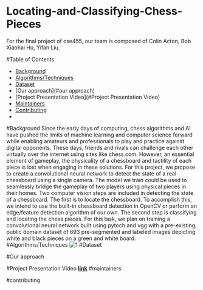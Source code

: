 # Locating-and-Classifying-Chess-Pieces
For the final project of cse455, our team is composed of Colin Acton, Bob Xiaohai Hu, Yifan Liu.

#Table of Contents

- [Background](#background)
- [Algorithms/Techniques](#Algorithms/Techniques)
- [Dataset](#dataset)
- [Our approach](#our approach)
- [Project Presentation Video](#Project Presentation Video)
- [Maintainers](#maintainers)
- [Contributing](#contributing)
- 
#Background
	Since the early days of computing, chess algorithms and AI have pushed the limits of machine learning and computer science forward while enabling amateurs and professionals to play and practice against digital opponents. These days, friends and rivals can challenge each other virtually over the internet using sites like chess.com. However, an essential element of gameplay, the physicality of a chessboard and tactility of each piece is lost when engaging in these solutions. For this project, we propose to create a convolutional neural network to detect the state of a real chessboard using a single camera. The model we train could be used to seamlessly bridge the gameplay of two players using physical pieces in their homes.
	Two computer vision steps are included in detecting the state of a chessboard. The first is to locate the chessboard. To accomplish this, we intend to use the built-in chessboard detection in OpenCV or perform an edge/feature detection algorithm of our own. The second step is classifying and locating the chess pieces. For this task, we plan on training a convolutional neural network built using pytoch and vgg with a pre-existing, public domain dataset of 693 pre-segmented and labeled images depicting white and black pieces on a green and white board.
#Algorithms/Techniques
![1](Locating-and-Classifying-Chess-Pieces/directory/1.png)
#Dataset

#Our approach

#Project Presentation Video
**[link]()**
#maintainers

#contributing

